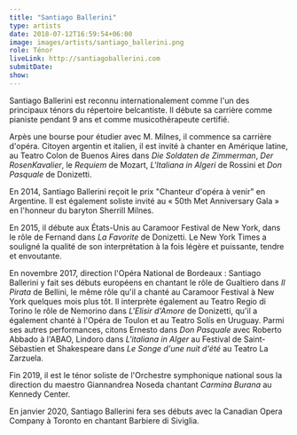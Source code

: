 ```yaml
---
title: "Santiago Ballerini"
type: artists
date: 2018-07-12T16:59:54+06:00
image: images/artists/santiago_ballerini.png
role: Ténor
liveLink: http://santiagoballerini.com
submitDate: 
show:
---
```


Santiago Ballerini est reconnu internationalement comme l'un des principaux ténors du répertoire belcantiste. Il débute sa carrière comme pianiste pendant 9 ans et comme musicothérapeute certifié.

Arpès une bourse pour étudier avec M. Milnes, il commence sa carrière d'opéra. Citoyen argentin et italien, il est invité à chanter en Amérique latine, au Teatro Colon de Buenos Aires dans *Die Soldaten de Zimmerman*, *Der RosenKavalier*, le *Requiem* de Mozart, *L'Italiana in Algeri* de Rossini et *Don Pasquale* de Donizetti.

En 2014, Santiago Ballerini reçoit le prix "Chanteur d'opéra à venir" en Argentine. Il est également soliste invité au « 50th Met Anniversary Gala » en l'honneur du baryton Sherrill Milnes. 

En 2015, il débute aux États-Unis au Caramoor Festival de New York, dans le rôle de Fernand dans *La Favorite* de Donizetti. Le New York Times a souligné la qualité de son interprétation à la fois légère et puissante, tendre et envoutante.

En novembre 2017, direction l'Opéra National de Bordeaux : Santiago Ballerini y fait ses débuts européens en chantant le rôle de Gualtiero dans *Il Pirata* de Bellini, le même rôle qu'il a chanté au Caramoor Festival à New York quelques mois plus tôt. Il interprète également au Teatro Regio di Torino le rôle de Nemorino dans *L'Elisir d'Amore* de Donizetti, qu'il a également chanté à l'Opéra de Toulon et au Teatro Solís en Uruguay. Parmi ses autres performances, citons Ernesto dans *Don Pasquale* avec Roberto Abbado à l'ABAO, Lindoro dans *L'italiana in Alger* au Festival de Saint-Sébastien et Shakespeare dans *Le Songe d'une nuit d'été* au Teatro La Zarzuela.

Fin 2019, il est le ténor soliste de l'Orchestre symphonique national sous la direction du maestro Giannandrea Noseda chantant *Carmina Burana* au Kennedy Center.

En janvier 2020, Santiago Ballerini fera ses débuts avec la Canadian Opera Company à Toronto en chantant Barbiere di Siviglia. 


